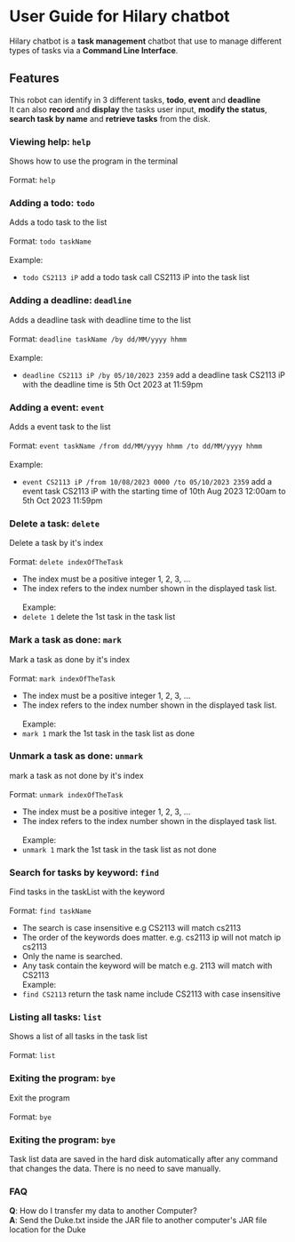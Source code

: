 # User Guide for Hilary chatbot
Hilary chatbot is a **task management** chatbot that use to manage different types of tasks via a **Command Line Interface**.

## Features 
This robot can identify in 3 different tasks, **todo**, **event** and **deadline**<br>
It can also **record** and **display** the tasks user input, **modify the status**, **search task by name** and **retrieve tasks** from the disk.

### Viewing help: `help`
Shows how to use the program in the terminal<br><br>
Format: `help`

### Adding a todo: `todo`
Adds a todo task to the list<br><br>
Format: `todo taskName`<br><br>
Example:
- `todo CS2113 iP` add a todo task call CS2113 iP into the task list

### Adding a deadline: `deadline`
Adds a deadline task with deadline time to the list<br><br>
Format: `deadline taskName /by dd/MM/yyyy hhmm` <br><br>
Example:
- `deadline CS2113 iP /by 05/10/2023 2359` add a deadline task  CS2113 iP with the deadline time is 5th Oct 2023 at 11:59pm

### Adding a event: `event`
Adds a event task to the list<br><br>
Format: `event taskName /from dd/MM/yyyy hhmm /to dd/MM/yyyy hhmm` <br><br>
Example: 
- `event CS2113 iP /from 10/08/2023 0000 /to 05/10/2023 2359` add a event task CS2113 iP with the starting time of 10th Aug 2023 12:00am to 5th Oct 2023 11:59pm

### Delete a task: `delete`
Delete a task by it's index<br><br>
Format: `delete indexOfTheTask`<br>
- The index must be a positive integer 1, 2, 3, …​
- The index refers to the index number shown in the displayed task list.<br><br>
Example:
- `delete 1` delete the 1st task in the task list

### Mark a task as done: `mark`
Mark a task as done by it's index<br><br>
Format: `mark indexOfTheTask`<br>
- The index must be a positive integer 1, 2, 3, …​
- The index refers to the index number shown in the displayed task list.<br><br>
Example:
- `mark 1`  mark the 1st task in the task list as done

### Unmark a task as done: `unmark`
mark a task as not done by it's index<br><br>
Format: `unmark indexOfTheTask`<br>
- The index must be a positive integer 1, 2, 3, …​
- The index refers to the index number shown in the displayed task list.<br><br>
Example:
- `unmark 1` mark the 1st task in the task list as not done

### Search for tasks by keyword: `find`
Find tasks in the taskList with the keyword<br><br>
Format: `find taskName`<br>
- The search is case insensitive e.g CS2113 will match cs2113
- The order of the keywords does matter. e.g. cs2113 ip will not match ip cs2113
- Only the name is searched.
- Any task contain the keyword will be match e.g. 2113 will match with CS2113<br>
Example:
- `find CS2113` return the task name include CS2113 with case insensitive

### Listing all tasks: `list`
Shows a list of all tasks in the task list<br><br>
Format: `list`

### Exiting the program: `bye`
Exit the program<br><br>
Format: `bye`

### Exiting the program: `bye`
Task list data are saved in the hard disk automatically after any command that changes the data. There is no need to save manually.

### FAQ
**Q**: How do I transfer my data to another Computer?<br>
**A**: Send the Duke.txt inside the JAR file to another computer's JAR file location for the Duke



